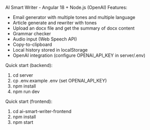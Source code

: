 AI Smart Writer - Angular 18 + Node.js (OpenAI)
Features:
- Email generator with multiple tones and multiple language
- Article generate and rewriter with tones
- Upload an docx file and get the summary of docx content
- Grammar checker
- Audio input (Web Speech API)
- Copy-to-clipboard
- Local history stored in localStorage
- OpenAI integration (configure OPENAI_API_KEY in server/.env)

Quick start (backend):
1. cd server
2. cp .env.example .env (set OPENAI_API_KEY)
3. npm install
4. npm run dev

Quick start (frontend):
1. cd ai-smart-writer-frontend
2. npm install
3. npm start
